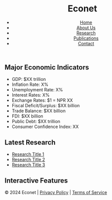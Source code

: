 <!DOCTYPE html>
<html lang="en">
<head>
    <meta charset="UTF-8">
    <meta name="viewport" content="width=device-width, initial-scale=1.0">
    <title>Econet</title>
    <link rel="stylesheet" href="styles.css">
    <script src="https://cdn.jsdelivr.net/npm/chart.js"></script>
</head>
<body>
    <header>
        <h1>Econet</h1>
        <nav>
            <ul>
                <li><a href="#">Home</a></li>
                <li><a href="#">About Us</a></li>
                <li><a href="#">Research</a></li>
                <li><a href="#">Publications</a></li>
                <li><a href="#">Contact</a></li>
            </ul>
        </nav>
    </header>
    <main>
        <section id="indicators">
            <h2>Major Economic Indicators</h2>
            <ul>
                <li>GDP: $XX trillion</li>
                <li>Inflation Rate: X%</li>
                <li>Unemployment Rate: X%</li>
                <li>Interest Rates: X%</li>
                <li>Exchange Rates: $1 = NPR XX</li>
                <li>Fiscal Deficit/Surplus: $XX billion</li>
                <li>Trade Balance: $XX billion</li>
                <li>FDI: $XX billion</li>
                <li>Public Debt: $XX trillion</li>
                <li>Consumer Confidence Index: XX</li>
            </ul>
        </section>
        <section id="latest-research">
            <h2>Latest Research</h2>
            <ul>
                <li><a href="#">Research Title 1</a></li>
                <li><a href="#">Research Title 2</a></li>
                <li><a href="#">Research Title 3</a></li>
            </ul>
        </section>
        <section id="interactive-features">
            <h2>Interactive Features</h2>
            <canvas id="chart1"></canvas>
            <canvas id="chart2"></canvas>
            <canvas id="chart3"></canvas>
        </section>
    </main>
    <footer>
        <p>© 2024 Econet | <a href="#">Privacy Policy</a> | <a href="#">Terms of Service</a></p>
    </footer>
    <script>
        const ctx1 = document.getElementById('chart1').getContext('2d');
        const chart1 = new Chart(ctx1, {
            type: 'line',
            data: {
                labels: ['January', 'February', 'March', 'April', 'May', 'June'],
                datasets: [{
                    label: 'GDP Growth',
                    data: [3, 2, 1, 4, 5, 6],
                    borderColor: 'rgba(75, 192, 192, 1)',
                    borderWidth: 1
                }]
            },
            options: {
                scales: {
                    y: {
                        beginAtZero: true
                    }
                }
            }
        });

        const ctx2 = document.getElementById('chart2').getContext('2d');
        const chart2 = new Chart(ctx2, {
            type: 'bar',
            data: {
                labels: ['January', 'February', 'March', 'April', 'May', 'June'],
                datasets: [{
                    label: 'Inflation Rate',
                    data: [2, 3, 4, 5, 6, 7],
                    backgroundColor: 'rgba(153, 102, 255, 0.2)',
                    borderColor: 'rgba(153, 102, 255, 1)',
                    borderWidth: 1
                }]
            },
            options: {
                scales: {
                    y: {
                        beginAtZero: true
                    }
                }
            }
        });

        const ctx3 = document.getElementById('chart3').getContext('2d');
        const chart3 = new Chart(ctx3, {
            type: 'pie',
            data: {
                labels: ['Sector 1', 'Sector 2', 'Sector 3', 'Sector 4'],
                datasets: [{
                    label: 'Sector Distribution',
                    data: [10, 20, 30, 40],
                    backgroundColor: [
                        'rgba(255, 99, 132, 0.2)',
                        'rgba(54, 162, 235, 0.2)',
                        'rgba(255, 206, 86, 0.2)',
                        'rgba(75, 192, 192, 0.2)'
                    ],
                    borderColor: [
                        'rgba(255, 99, 132, 1)',
                        'rgba(54, 162, 235, 1)',
                        'rgba(255, 206, 86, 1)',
                        'rgba(75, 192, 192, 1)'
                    ],
                    borderWidth: 1
                }]
            },
            options: {
                responsive: true
            }
        });
    </script>
</body>
</html>
